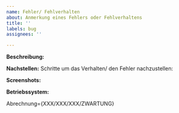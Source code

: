 ```yaml
---
name: Fehler/ Fehlverhalten
about: Anmerkung eines Fehlers oder Fehlverhaltens
title: ''
labels: bug
assignees: ''

---
```


**Beschreibung:**


**Nachstellen:**
Schritte um das Verhalten/ den Fehler nachzustellen:


**Screenshots:**


**Betriebssystem:**


Abrechnung={XXX/XXX/XXX/ZWARTUNG}
